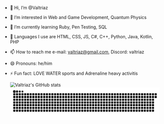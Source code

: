 - 👋 Hi, I’m @Valtriaz
- 👀 I’m interested in Web and Game Development, Quantum Physics
- 🌱 I’m currently learning Ruby, Pen Testing, SQL
- 💞️ Languages I use are HTML, CSS, JS, C#, C++, Python, Java, Kotlin, PHP
- 📫 How to reach me e-mail: valtriaz@gmail.com, Discord: valtriaz
- 😄 Pronouns: he/him
- ⚡ Fun fact: LOVE WATER sports and Adrenaline heavy activitis

  ![Valtriaz's GitHub stats](https://github-readme-stats.vercel.app/api?username=Valtriaz&theme=dark&show_icons=true)
  ![Snake animation](https://github.com/Valtriaz/Valtriaz/blob/manual-run-output/docker/github-contribution-grid-snake-dark.svg)
